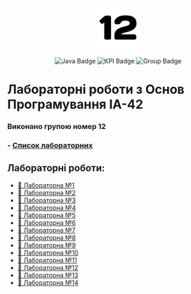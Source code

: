 <p align="center">
  <img src="https://github.com/k5sha/OP_labs/blob/master/media/avatar.png" alt="Logo" width="100"/>
</p>

<div align="center">
  
  ![Java Badge](https://img.shields.io/badge/Java-ED8B00?style=for-the-badge&logo=java&logoColor=white)
  ![KPI Badge](https://img.shields.io/badge/KPI%20-university-blue?style=for-the-badge)
  ![Group Badge](https://img.shields.io/badge/Group%20-12-purple?style=for-the-badge)
</div >

# Лабораторні роботи з Основ Програмування ІА-42

### Виконано групою номер **12**

### - [Список лабораторних](https://drive.google.com/drive/folders/15S769RqzsDZ_84l7n6WZJ23PY7iw09d2)

## Лабораторні роботи:
- [🧪 Лабораторна №1](https://github.com/k5sha/OP_labs/tree/master/1_Lab)
- [🧪 Лабораторна №2](https://github.com/k5sha/OP_labs/tree/master/2_Lab)
- [🧪 Лабораторна №3](https://github.com/k5sha/OP_labs/tree/master/3_Lab)
- [🧪 Лабораторна №4](https://github.com/k5sha/OP_labs/tree/master/4_Lab)
- [🧪 Лабораторна №5](https://github.com/k5sha/OP_labs/tree/master/5_Lab)
- [🧪 Лабораторна №6](https://github.com/k5sha/OP_labs/tree/master/6_Lab)
- [🧪 Лабораторна №7](https://github.com/k5sha/OP_labs/tree/master/7_Lab)
- [🧪 Лабораторна №8](https://github.com/k5sha/OP_labs/tree/master/8_Lab)
- [🧪 Лабораторна №9](https://github.com/k5sha/OP_labs/tree/master/9_Lab)
- [🧪 Лабораторна №10](https://github.com/k5sha/OP_labs/tree/master/10_Lab)
- [🧪 Лабораторна №11](https://github.com/k5sha/OP_labs/tree/master/11_Lab)
- [🧪 Лабораторна №12](https://github.com/k5sha/OP_labs/tree/master/12_Lab)
- [🧪 Лабораторна №13](https://github.com/k5sha/OP_labs/tree/master/13_Lab)
- [🧪 Лабораторна №14](https://github.com/k5sha/OP_labs/tree/master/14_Lab)

